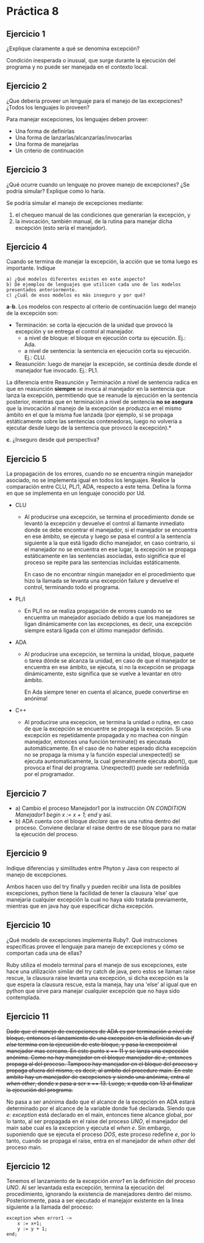 # Práctica 8

## Ejercicio 1
¿Explique claramente a qué se denomina excepción?

Condición inesperada o inusual, que surge durante la ejecución del programa y no puede ser manejada en el contexto local.

## Ejercicio 2
¿Que debería proveer un lenguaje para el manejo de las excepciones? ¿Todos los lenguajes
lo proveen?

Para manejar excepciones, los lenguajes deben proveer:

* Una forma de definirlas
* Una forma de lanzarlas/alcanzarlas/invocarlas
* Una forma de manejarlas
* Un criterio de continuación

## Ejercicio 3
¿Qué ocurre cuando un lenguaje no provee manejo de excepciones? ¿Se podría simular?
Explique como lo haría.

Se podría simular el manejo de excepciones mediante:

1. el chequeo manual de las condiciones que generarían la excepción, y
2. la invocación, también manual, de la rutina para manejar dicha excepción (esto sería el manejador).

## Ejercicio 4
Cuando se termina de manejar la excepción, la acción que se toma luego es importante.
Indique

	a) ¿Qué modelos diferentes existen en este aspecto?
	b) Dé ejemplos de lenguajes que utilicen cada uno de los modelos presentados anteriormente.
	c) ¿Cuál de esos modelos es más inseguro y por qué?


**a**-**b**. Los modelos con respecto al criterio de continuación luego del manejo de la excepción son:

* Terminación: se corta la ejecución de la unidad que provocó la excepción y se entrega el control al manejador.
	* a nivel de bloque: el bloque en ejecución corta su ejecución. Ej.: Ada.
	* a nivel de sentencia: la sentencia en ejecución corta su ejecución. Ej.: CLU.
* Reasunción: luego de manejar la excepción, se continúa desde donde el manejador fue invocado. Ej.: PL1.

La diferencia entre Reasunción y Terminación a nivel de sentencia radica en que en reasunción __siempre__ se invoca al manejador en la sentencia que lanza la excepción, permitiendo que se reanude la ejecución en la sentencia posterior, mientras que en terminación a nivel de sentencia __no se asegura__ que la invocación al manejo de la excepción se produzca en el mismo ámbito en el que la misma fue lanzada (por ejemplo, si se propaga estáticamente sobre las sentencias contenedoras, luego no volvería a ejecutar desde luego de la sentencia que provocó la excepción).*

**c**. ¿Inseguro desde qué perspectiva?

## Ejercicio 5
La propagación de los errores, cuando no se encuentra ningún manejador asociado, no se
implementa igual en todos los lenguajes. Realice la comparación entre CLU, PL/1, ADA, respecto a este
tema. Defina la forma en que se implementa en un lenguaje conocido por Ud.

* CLU
	* Al producirse una excepción, se termina el procedimiento donde se levantó la excepción y devuelve el control al llamante inmediato donde se debe encontrar el manejador, si el manejador se encuentra en ese ámbito, se ejecuta y luego se pasa el control a la sentencia siguiente a la que está ligado dicho manejador, en caso contrario, si el manejador no se encuentra en ese lugar, la excepción se propaga estáticamente en las sentencias asociadas, esto significa que el proceso se repite para las sentencias incluidas estáticamente.
	
        En caso de no encontrar ningún manejador en el procedimiento que hizo la llamada se levanta una excepción failure y devuelve el control, terminando todo el programa.
	
        
* PL/I
	* En PL/I no se realiza propagación de errores cuando no se encuentra un manejador asociado debido a que los manejadores se ligan dinámicamente con las excepciones, es decir, una excepción siempre estará ligada con el último manejador definido.
	
        
* ADA
	* Al producirse una excepción, se termina la unidad, bloque, paquete o tarea dónde se alcanza la unidad, en caso de que el manejador se encuentra en ese ámbito, se ejecuta, si no la excepción se propaga dinámicamente, esto significa que se vuelve a levantar en otro ámbito.

        En Ada siempre tener en cuenta el alcance, puede convertirse en anónima!
        
* C++
	* Al producirse una excepcion, se termina la unidad o rutina, en caso de que la excepción se encuentre se propaga la excepción. Si una excepción es repetidamente propagada y no machea con ningún manejador, entonces una función terminate() es ejecutada automáticamente. En el caso de no haber esperado dicha excepción no se propaga la misma y la función especial unexpected() se ejecuta auntomaticamente, la cual generalmente ejecuta abort(), que provoca el final del programa. Unexpected() puede ser redefinida por el programador.
	
## Ejercicio 7
* a) Cambio el proceso Manejador1 por la instrucción _ON CONDITION Manejador1 begin x := x + 1; end_ y así.
* b) ADA cuenta con el bloque _declare_ que es una rutina dentro del proceso. Conviene declarar el raise dentro de ese bloque para no matar la ejecución del proceso.

## Ejercicio 9
Indique diferencias y similitudes entre Phyton y Java con respecto al manejo de excepciones.
    
Ambos hacen uso del try finally y pueden recibir una lista de posibles excepciones, python tiene la facilidad de tener la clausura 'else' que manejaria cualquier excepción la cual no haya sido tratada previamente, mientras que en java hay que especificar dicha excepción.

## Ejercicio 10
¿Qué modelo de excepciones implementa Ruby?. Qué instrucciones específicas provee el lenguaje para manejo de excepciones y cómo se comportan cada una de ellas?
    
Ruby utiliza el modelo terminal para el manejo de sus excepciones, este hace una utilización similar del try catch de java, pero estos se llaman raise rescue, la clausura raise levanta una excepción, si dicha excepción es la que espera la clausura rescue, esta la maneja, hay una 'else' al igual que en python que sirve para manejar cualquier excepción que no haya sido contemplada.

## Ejercicio 11
~~Dado que el manejo de excepciones de ADA es por terminación a nivel de bloque, entonces el lanzamiento de una excepción en la definición de un _if else_ termina con la ejecución de este bloque, y pasa la excepción al manejador mas cercano. En este punto x == 11 y se lanza una expceción anónima. Como no hay manejador en el bloque manejador de _e_, entonces propaga al del proceso. Tampoco hay manejador en el bloque del proceso y propaga afuera del mismo, es decir, al ambito del procedure main. En este ambito hay un manejador  de excepciones y siendo una anónima, entra al _when other_, donde x pasa a ser x == 13. Luego, x queda con 13 al finalizar la ejecución del programa.~~

No pasa a ser anónima dado que el alcance de la excepción en ADA estará determinado por el alcance de la variable donde fué declarada. Siendo que _e: exception_ está declarado en el main, entonces tiene alcance global, por lo tanto, al ser propagada en el raise del proceso _UNO_, el manejador del main sabe cual es la excepcion y ejecuta el _when e_. Sin embargo, suponiendo que se ejecuta el proceso _DOS_, este proceso redefine _e_, por lo tanto, cuando se propaga el raise, entra en el manejador de _when other_ del proceso main.

## Ejercicio 12
Tenemos el lanzamiento de la excepción _error1_ en la definición del proceso _UNO_. Al ser levantada esta excepción, termina la ejecución del procedimiento, ignorando la existencia de manejadores dentro del mismo. Posteriormente, pasa a ser ejecutado el manejajor existente en la linea siguiente a la llamada del proceso: 

	exception when error1 -> 
		x := x+1; 
		y := y + 1; 
	end;
	
